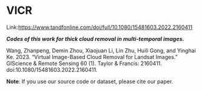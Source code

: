 # VICR

Link:https://www.tandfonline.com/doi/full/10.1080/15481603.2022.2160411

*__Codes of this work for thick cloud removal in multi-temporal images.__*

Wang, Zhanpeng, Demin Zhou, Xiaojuan Li, Lin Zhu, Huili Gong, and Yinghai Ke. 2023. “Virtual Image-Based Cloud Removal for Landsat Images.” GIScience & Remote Sensing 60 (1). Taylor & Francis: 2160411. doi:10.1080/15481603.2022.2160411.

**Note**: If you use our source code or dataset, please cite our paper.
